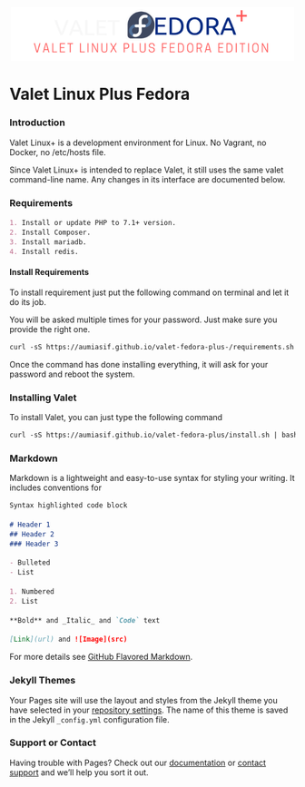 <p align="center">
    <img width="500" src="https://raw.githubusercontent.com/aumiasif/valet-fedora-plus/master/imgs/logo.png" alt="Valet Linux Plus Fedora">
</p>

# Valet Linux Plus Fedora

### Introduction

Valet Linux+ is a development environment for Linux. No Vagrant, no Docker, no /etc/hosts file.

Since Valet Linux+ is intended to replace Valet, it still uses the same valet command-line name. Any changes in its interface are documented below.

### Requirements

```markdown
1. Install or update PHP to 7.1+ version.
2. Install Composer.
3. Install mariadb.
4. Install redis.
```
#### Install Requirements

To install requirement just put the following command on terminal and let it do its job.

You will be asked multiple times for your password. Just make sure you provide the right one.

```markdown
curl -sS https://aumiasif.github.io/valet-fedora-plus-/requirements.sh | bash -x
```

Once the command has done installing everything, it will ask for your password and reboot the system.

### Installing Valet

To install Valet, you can just type the following command

```markdown
curl -sS https://aumiasif.github.io/valet-fedora-plus/install.sh | bash -x
```

### Markdown

Markdown is a lightweight and easy-to-use syntax for styling your writing. It includes conventions for

```markdown
Syntax highlighted code block

# Header 1
## Header 2
### Header 3

- Bulleted
- List

1. Numbered
2. List

**Bold** and _Italic_ and `Code` text

[Link](url) and ![Image](src)
```

For more details see [GitHub Flavored Markdown](https://guides.github.com/features/mastering-markdown/).

### Jekyll Themes

Your Pages site will use the layout and styles from the Jekyll theme you have selected in your [repository settings](https://github.com/aumiasif/valet-linux-plus-fedora/settings/pages). The name of this theme is saved in the Jekyll `_config.yml` configuration file.

### Support or Contact

Having trouble with Pages? Check out our [documentation](https://docs.github.com/categories/github-pages-basics/) or [contact support](https://support.github.com/contact) and we’ll help you sort it out.
